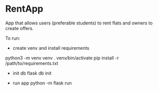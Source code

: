 # RentApp
App that allows users (preferable students) to rent flats and owners to create offers. 

To run:
- create venv and install requirements

python3 -m venv venv
. venv/bin/activate
pip install -r /path/to/requirements.txt

- init db
flask db init

- run app
python -m flask run
